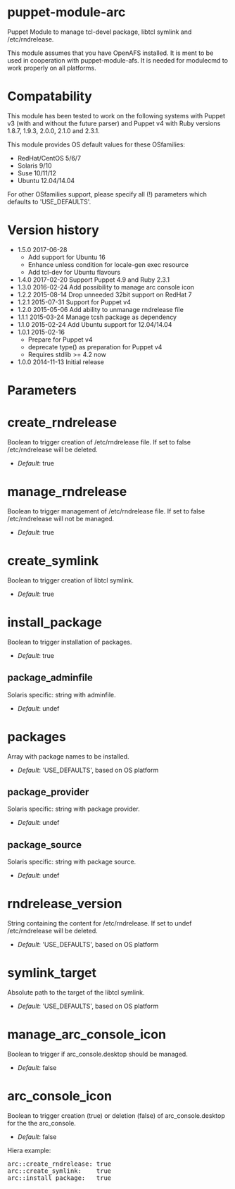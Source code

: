 puppet-module-arc
=================

Puppet Module to manage tcl-devel package, libtcl symlink and /etc/rndrelease.

This module assumes that you have OpenAFS installed. It is ment to be used in cooperation with
puppet-module-afs. It is needed for modulecmd to work properly on all platforms.

# Compatability #

This module has been tested to work on the following systems with Puppet v3
(with and without the future parser) and Puppet v4 with Ruby versions 1.8.7,
1.9.3, 2.0.0, 2.1.0 and 2.3.1.

This module provides OS default values for these OSfamilies:

 * RedHat/CentOS 5/6/7
 * Solaris 9/10
 * Suse 10/11/12
 * Ubuntu 12.04/14.04

For other OSfamilies support, please specify all (!) parameters which defaults to 'USE_DEFAULTS'.


# Version history #
* 1.5.0 2017-06-28
  * Add support for Ubuntu 16
  * Enhance unless condition for locale-gen exec resource
  * Add tcl-dev for Ubuntu flavours
* 1.4.0 2017-02-20 Support Puppet 4.9 and Ruby 2.3.1
* 1.3.0 2016-02-24 Add possibility to manage arc console icon
* 1.2.2 2015-08-14 Drop unneeded 32bit support on RedHat 7
* 1.2.1 2015-07-31 Support for Puppet v4
* 1.2.0 2015-05-06 Add ability to unmanage rndrelease file
* 1.1.1 2015-03-24 Manage tcsh package as dependency
* 1.1.0 2015-02-24 Add Ubuntu support for 12.04/14.04
* 1.0.1 2015-02-16
  * Prepare for Puppet v4
  * deprecate type() as preparation for Puppet v4
  * Requires stdlib >= 4.2 now
* 1.0.0 2014-11-13 Initial release


# Parameters #

create_rndrelease
=================
Boolean to trigger creation of /etc/rndrelease file.
If set to false /etc/rndrelease will be deleted.

- *Default*: true


manage_rndrelease
=================
Boolean to trigger management of /etc/rndrelease file.
If set to false /etc/rndrelease will not be managed.

- *Default*: true


create_symlink
==============
Boolean to trigger creation of libtcl symlink.

- *Default*: true


install_package
===============
Boolean to trigger installation of packages.

- *Default*: true


package_adminfile
-----------------
Solaris specific: string with adminfile.

- *Default*: undef


packages
============
Array with package names to be installed.

- *Default*: 'USE_DEFAULTS', based on OS platform


package_provider
----------------
Solaris specific: string with package provider.

- *Default*: undef


package_source
--------------
Solaris specific: string with package source.

- *Default*: undef


rndrelease_version
==================
String containing the content for /etc/rndrelease.
If set to undef /etc/rndrelease will be deleted.

- *Default*: 'USE_DEFAULTS', based on OS platform


symlink_target
==============
Absolute path to the target of the libtcl symlink.

- *Default*: 'USE_DEFAULTS', based on OS platform


manage_arc_console_icon
==============
Boolean to trigger if arc_console.desktop should be managed.

- *Default*: false


arc_console_icon
==============
Boolean to trigger creation (true) or deletion (false) of arc_console.desktop for the the arc_console.

- *Default*: false


Hiera example:
<pre>
arc::create_rndrelease: true
arc::create_symlink:    true
arc::install_package:   true
</pre>
